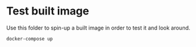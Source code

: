 # Test built image

Use this folder to spin-up a built image in order to test it and look around.

```
docker-compose up
```

